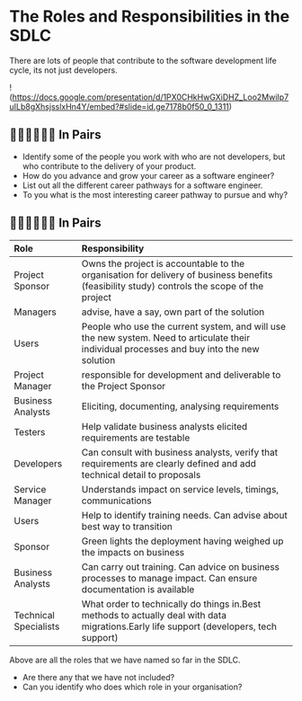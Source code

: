 # The Roles and Responsibilities in the SDLC

There are lots of people that contribute to the software development life cycle, its not just developers.

!(https://docs.google.com/presentation/d/1PX0CHkHwGXiDHZ_Loo2MwiIp7uILb8gXhsjsslxHn4Y/embed?#slide=id.ge7178b0f50_0_1311)

## 👩🏾‍💻🧑🏽‍💻 In Pairs

* Identify some of the people you work with who are not developers, but who contribute to the delivery of your product.
* How do you advance and grow your career as a software engineer?
* List out all the different career pathways for a software engineer.
* To you what is the most interesting career pathway to pursue and why?

## 👩🏾‍💻🧑🏽‍💻 In Pairs

|Role|Responsibility|
|:---|:-------------|
Project Sponsor|Owns the project is accountable to the organisation for delivery of business benefits (feasibility study) controls the scope of the project
Managers|advise, have a say, own part of the solution
Users|People who use the current system, and will use the new system. Need to articulate their individual processes and buy into the new solution
Project Manager|responsible for development and deliverable to the Project Sponsor
Business Analysts|Eliciting, documenting, analysing requirements
Testers|Help validate business analysts elicited requirements are testable
Developers|Can consult with business analysts, verify that requirements are clearly defined and add technical detail to proposals
Service Manager|Understands impact on service levels, timings, communications
Users|Help to identify training needs. Can advise about best way to transition
Sponsor|Green lights the deployment having weighed up the impacts on business
Business Analysts|Can carry out training. Can advice on business processes to manage impact. Can ensure documentation is available
Technical Specialists|What order to technically do things in.Best methods to actually deal with data migrations.Early life support (developers, tech support)

Above are all the roles that we have named so far in the SDLC.

* Are there any that we have not included?
* Can you identify who does which role in your organisation?